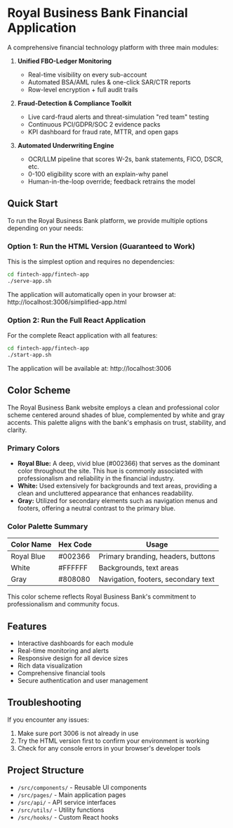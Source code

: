 # Royal Business Bank Financial Application

A comprehensive financial technology platform with three main modules:

1. **Unified FBO-Ledger Monitoring**
   - Real-time visibility on every sub-account
   - Automated BSA/AML rules & one-click SAR/CTR reports
   - Row-level encryption + full audit trails

2. **Fraud-Detection & Compliance Toolkit**
   - Live card-fraud alerts and threat-simulation "red team" testing
   - Continuous PCI/GDPR/SOC 2 evidence packs
   - KPI dashboard for fraud rate, MTTR, and open gaps

3. **Automated Underwriting Engine**
   - OCR/LLM pipeline that scores W-2s, bank statements, FICO, DSCR, etc.
   - 0-100 eligibility score with an explain-why panel
   - Human-in-the-loop override; feedback retrains the model

## Quick Start

To run the Royal Business Bank platform, we provide multiple options depending on your needs:

### Option 1: Run the HTML Version (Guaranteed to Work)

This is the simplest option and requires no dependencies:

```bash
cd fintech-app/fintech-app
./serve-app.sh
```

The application will automatically open in your browser at:
http://localhost:3006/simplified-app.html

### Option 2: Run the Full React Application

For the complete React application with all features:

```bash
cd fintech-app/fintech-app
./start-app.sh
```

The application will be available at:
http://localhost:3006

## Color Scheme

The Royal Business Bank website employs a clean and professional color scheme centered around shades of blue, complemented by white and gray accents. This palette aligns with the bank's emphasis on trust, stability, and clarity.

### Primary Colors
- **Royal Blue:** A deep, vivid blue (#002366) that serves as the dominant color throughout the site. This hue is commonly associated with professionalism and reliability in the financial industry.
- **White:** Used extensively for backgrounds and text areas, providing a clean and uncluttered appearance that enhances readability.
- **Gray:** Utilized for secondary elements such as navigation menus and footers, offering a neutral contrast to the primary blue.

### Color Palette Summary
| Color Name  | Hex Code | Usage |
|-------------|----------|-------|
| Royal Blue  | #002366  | Primary branding, headers, buttons |
| White       | #FFFFFF  | Backgrounds, text areas |
| Gray        | #808080  | Navigation, footers, secondary text |

This color scheme reflects Royal Business Bank's commitment to professionalism and community focus.

## Features

- Interactive dashboards for each module
- Real-time monitoring and alerts
- Responsive design for all device sizes
- Rich data visualization
- Comprehensive financial tools
- Secure authentication and user management

## Troubleshooting

If you encounter any issues:

1. Make sure port 3006 is not already in use
2. Try the HTML version first to confirm your environment is working
3. Check for any console errors in your browser's developer tools

## Project Structure

- `/src/components/` - Reusable UI components
- `/src/pages/` - Main application pages
- `/src/api/` - API service interfaces
- `/src/utils/` - Utility functions
- `/src/hooks/` - Custom React hooks